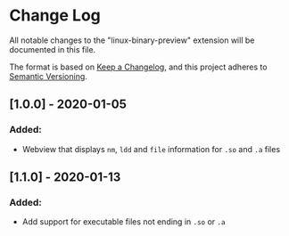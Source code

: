 # Change Log
All notable changes to the "linux-binary-preview" extension will be documented in this file.

The format is based on [Keep a Changelog](https://keepachangelog.com/en/1.0.0/),
and this project adheres to [Semantic Versioning](https://semver.org/spec/v2.0.0.html).

## [1.0.0] - 2020-01-05
### Added:
 * Webview that displays `nm`, `ldd` and `file` information for `.so` and `.a` files

## [1.1.0] - 2020-01-13
### Added:
 * Add support for executable files not ending in `.so` or `.a`